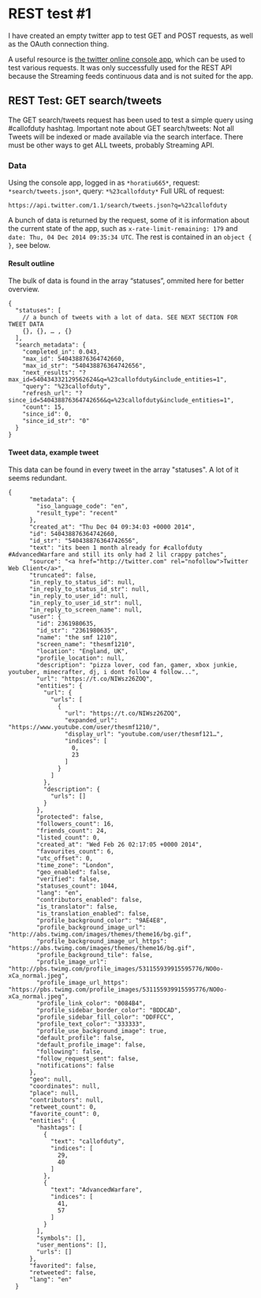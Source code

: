 # REST test #1
I have created an empty twitter app to test GET and POST requests, as well as the OAuth connection thing.

A useful resource is [the twitter online console app](https://dev.twitter.com/rest/tools/console), which can be used to test various requests. It was only successfully used for the REST API because the Streaming feeds continuous data and is not suited for the app.

## REST Test: GET search/tweets

The GET search/tweets request has been used to test a simple query using #callofduty hashtag.
Important note about GET search/tweets: Not all Tweets will be indexed or made available via the search interface. There must be other ways to get ALL tweets, probably Streaming API.

### Data
Using the console app, logged in as `*horatiu665*`, request: `*search/tweets.json*`, query: `*%23callofduty*`
Full URL of request: 

`https://api.twitter.com/1.1/search/tweets.json?q=%23callofduty`

A bunch of data is returned by the request, some of it is information about the current state of the  app, such as `x-rate-limit-remaining: 179` and `date: Thu, 04 Dec 2014 09:35:34 UTC`.
The rest is contained in an `object { }`, see below.

#### Result outline
The bulk of data is found in the array “statuses”, ommited here for better overview.

```
{
  "statuses": [
    // a bunch of tweets with a lot of data. SEE NEXT SECTION FOR TWEET DATA
    {}, {}, … , {}
  ],
  "search_metadata": {
    "completed_in": 0.043,
    "max_id": 540438876364742660,
    "max_id_str": "540438876364742656",
    "next_results": "?max_id=540434332129562624&q=%23callofduty&include_entities=1",
    "query": "%23callofduty",
    "refresh_url": "?since_id=540438876364742656&q=%23callofduty&include_entities=1",
    "count": 15,
    "since_id": 0,
    "since_id_str": "0"
  }
}
```

#### Tweet data, example tweet
This data can be found in every tweet in the array "statuses". A lot of it seems redundant. 

```
{
      "metadata": {
        "iso_language_code": "en",
        "result_type": "recent"
      },
      "created_at": "Thu Dec 04 09:34:03 +0000 2014",
      "id": 540438876364742660,
      "id_str": "540438876364742656",
      "text": "its been 1 month already for #callofduty #AdvancedWarfare and still its only had 2 lil crappy patches",
      "source": "<a href="http://twitter.com" rel="nofollow">Twitter Web Client</a>",
      "truncated": false,
      "in_reply_to_status_id": null,
      "in_reply_to_status_id_str": null,
      "in_reply_to_user_id": null,
      "in_reply_to_user_id_str": null,
      "in_reply_to_screen_name": null,
      "user": {
        "id": 2361980635,
        "id_str": "2361980635",
        "name": "the smf 1210",
        "screen_name": "thesmf1210",
        "location": "England, UK",
        "profile_location": null,
        "description": "pizza lover, cod fan, gamer, xbox junkie, youtuber, minecrafter, dj, i dont follow 4 follow...",
        "url": "https://t.co/NIWsz26ZOQ",
        "entities": {
          "url": {
            "urls": [
              {
                "url": "https://t.co/NIWsz26ZOQ",
                "expanded_url": "https://www.youtube.com/user/thesmf1210/",
                "display_url": "youtube.com/user/thesmf121…",
                "indices": [
                  0,
                  23
                ]
              }
            ]
          },
          "description": {
            "urls": []
          }
        },
        "protected": false,
        "followers_count": 16,
        "friends_count": 24,
        "listed_count": 0,
        "created_at": "Wed Feb 26 02:17:05 +0000 2014",
        "favourites_count": 6,
        "utc_offset": 0,
        "time_zone": "London",
        "geo_enabled": false,
        "verified": false,
        "statuses_count": 1044,
        "lang": "en",
        "contributors_enabled": false,
        "is_translator": false,
        "is_translation_enabled": false,
        "profile_background_color": "9AE4E8",
        "profile_background_image_url": "http://abs.twimg.com/images/themes/theme16/bg.gif",
        "profile_background_image_url_https": "https://abs.twimg.com/images/themes/theme16/bg.gif",
        "profile_background_tile": false,
        "profile_image_url": "http://pbs.twimg.com/profile_images/531155939915595776/NO0o-xCa_normal.jpeg",
        "profile_image_url_https": "https://pbs.twimg.com/profile_images/531155939915595776/NO0o-xCa_normal.jpeg",
        "profile_link_color": "0084B4",
        "profile_sidebar_border_color": "BDDCAD",
        "profile_sidebar_fill_color": "DDFFCC",
        "profile_text_color": "333333",
        "profile_use_background_image": true,
        "default_profile": false,
        "default_profile_image": false,
        "following": false,
        "follow_request_sent": false,
        "notifications": false
      },
      "geo": null,
      "coordinates": null,
      "place": null,
      "contributors": null,
      "retweet_count": 0,
      "favorite_count": 0,
      "entities": {
        "hashtags": [
          {
            "text": "callofduty",
            "indices": [
              29,
              40
            ]
          },
          {
            "text": "AdvancedWarfare",
            "indices": [
              41,
              57
            ]
          }
        ],
        "symbols": [],
        "user_mentions": [],
        "urls": []
      },
      "favorited": false,
      "retweeted": false,
      "lang": "en"
  }
  ```
  
  
